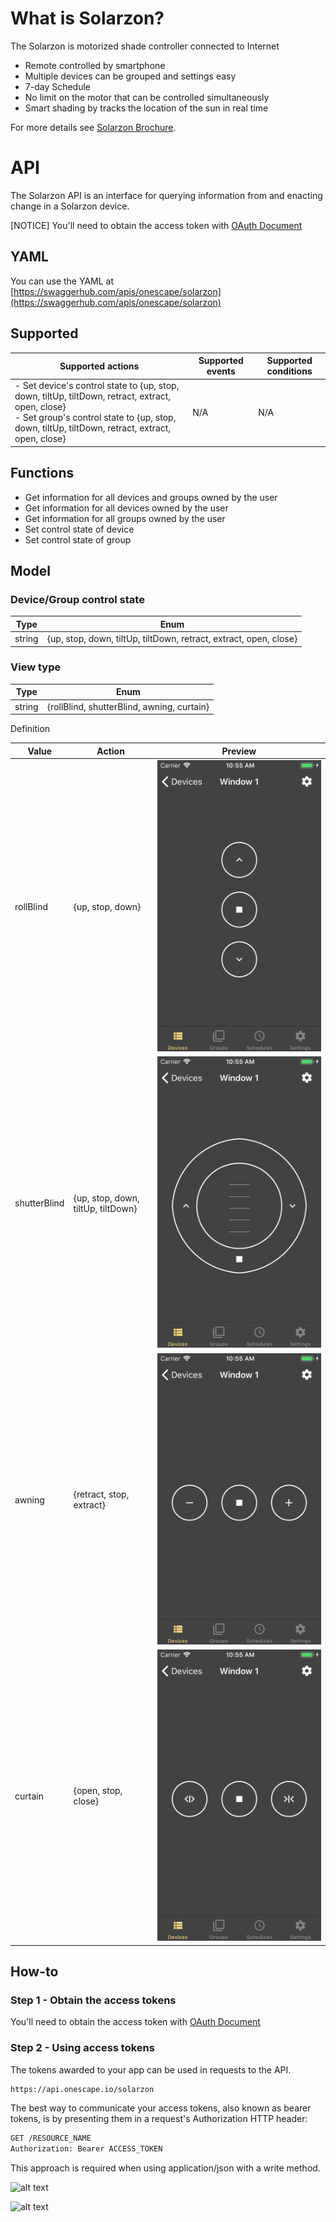 # What is Solarzon?

The Solarzon is motorized shade controller connected to Internet
- Remote controlled by smartphone
- Multiple devices can be grouped and settings easy
- 7-day Schedule
- No limit on the motor that can be controlled simultaneously
- Smart shading by tracks the location of the sun in real time

For more details see [Solarzon Brochure](http://resource.one-scape.com/solarzon-en.pdf).

# API

The Solarzon API is an interface for querying information from and enacting change in a Solarzon device.

[NOTICE] You'll need to obtain the access token with [OAuth Document](https://onescape.github.io/oauth) 

## YAML

You can use the YAML at [https://swaggerhub.com/apis/onescape/solarzon](https://swaggerhub.com/apis/onescape/solarzon)

## Supported

| Supported actions | Supported events | Supported conditions |
| --- | --- | --- |
| - Set device's control state to {up, stop, down, tiltUp, tiltDown, retract, extract, open, close}<br/>- Set group's control state to {up, stop, down, tiltUp, tiltDown, retract, extract, open, close} | N/A | N/A |

## Functions

- Get information for all devices and groups owned by the user
- Get information for all devices owned by the user
- Get information for all groups owned by the user
- Set control state of device
- Set control state of group

## Model

### Device/Group control state

| Type | Enum |
| --- | --- |
| string | {up, stop, down, tiltUp, tiltDown, retract, extract, open, close} |

### View type

| Type | Enum |
| --- | --- |
| string | {rollBlind, shutterBlind, awning, curtain} |

Definition

| Value | Action | Preview |
| --- | --- | --- |
| rollBlind | {up, stop, down} | ![alt text](https://github.com/onescape/solarzon/blob/master/viewtype1.png?raw=true) |
| shutterBlind | {up, stop, down, tiltUp, tiltDown} | ![alt text](https://github.com/onescape/solarzon/blob/master/viewtype2.png?raw=true) |
| awning | {retract, stop, extract} | ![alt text](https://github.com/onescape/solarzon/blob/master/viewtype3.png?raw=true) |
| curtain | {open, stop, close} | ![alt text](https://github.com/onescape/solarzon/blob/master/viewtype4.png?raw=true) |

## How-to

### Step 1 - Obtain the access tokens

You'll need to obtain the access token with [OAuth Document](https://onescape.github.io/oauth) 

### Step 2 - Using access tokens

The tokens awarded to your app can be used in requests to the API.

```markdown
https://api.onescape.io/solarzon
```

The best way to communicate your access tokens, also known as bearer tokens, is by presenting them in a request's Authorization HTTP header:

```markdown
GET /RESOURCE_NAME
Authorization: Bearer ACCESS_TOKEN
```

This approach is required when using application/json with a write method.

![alt text](https://github.com/onescape/oauth/blob/master/swaggerhub.jpeg?raw=true)

![alt text](https://github.com/onescape/oauth/blob/master/postman.jpeg?raw=true)
